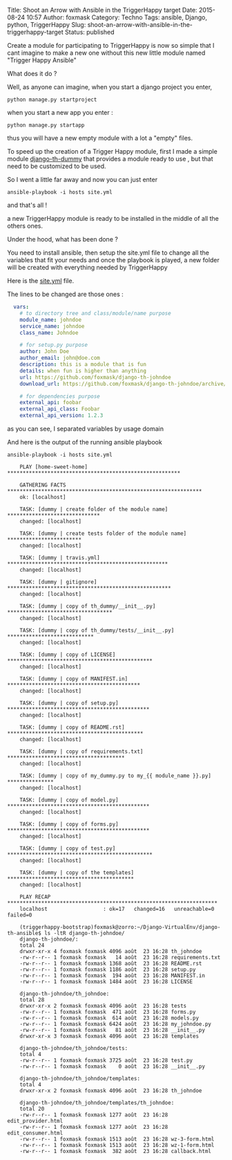 Title: Shoot an Arrow with Ansible in the TriggerHappy target
Date: 2015-08-24 10:57
Author: foxmask
Category: Techno
Tags: ansible, Django, python, TriggerHappy
Slug: shoot-an-arrow-with-ansible-in-the-triggerhappy-target
Status: published

Create a module for participating to TriggerHappy is now so simple that
I cant imagine to make a new one without this new little module named
"Trigger Happy Ansible"

What does it do ?

Well, as anyone can imagine, when you start a django project you enter,

```shell
python manage.py startproject 
```

when you start a new app you enter :

```shell
python manage.py startapp
```

thus you will have a new empty module with a lot a "empty" files.

To speed up the creation of a Trigger Happy module, first I made a
simple module
[django-th-dummy](https://github.com/foxmask/django-th-dummy) that
provides a module ready to use , but that need to be customized to be
used.

So I went a little far away and now you can just enter

```shell
ansible-playbook -i hosts site.yml
```

and that's all !

a new TriggerHappy module is ready to be installed in the middle of all
the others ones.

Under the hood, what has been done ?

You need to install ansible, then setup the site.yml file to change all
the variables that fit your needs and once the playbook is played, a new
folder will be created with everything needed by TriggerHappy

Here is the
[site.yml](https://github.com/foxmask/django-th-ansible/blob/master/site.yml)
file.

The lines to be changed are those ones :

```yaml
  vars:
    # to directory tree and class/module/name purpose
    module_name: johndoe
    service_name: johndoe
    class_name: Johndoe

    # for setup.py purpose
    author: John Doe
    author_email: john@doe.com
    description: this is a module that is fun
    details: when fun is higher than anything
    url: https://github.com/foxmask/django-th-johndoe
    download_url: https://github.com/foxmask/django-th-johndoe/archive/trigger-happy-johndoe-

    # for dependencies purpose
    external_api: foobar
    external_api_class: Foobar
    external_api_version: 1.2.3
```

as you can see, I separated variables by usage domain

And here is the output of the running ansible playbook

```shell
ansible-playbook -i hosts site.yml

    PLAY [home-sweet-home] ******************************************************** 

    GATHERING FACTS *************************************************************** 
    ok: [localhost]

    TASK: [dummy | create folder of the module name] ****************************** 
    changed: [localhost]

    TASK: [dummy | create tests folder of the module name] ************************ 
    changed: [localhost]

    TASK: [dummy | travis.yml] **************************************************** 
    changed: [localhost]

    TASK: [dummy | gitignore] ***************************************************** 
    changed: [localhost]

    TASK: [dummy | copy of th_dummy/__init__.py] ********************************** 
    changed: [localhost]

    TASK: [dummy | copy of th_dummy/tests/__init__.py] **************************** 
    changed: [localhost]

    TASK: [dummy | copy of LICENSE] *********************************************** 
    changed: [localhost]

    TASK: [dummy | copy of MANIFEST.in] ******************************************* 
    changed: [localhost]

    TASK: [dummy | copy of setup.py] ********************************************** 
    changed: [localhost]

    TASK: [dummy | copy of README.rst] ******************************************** 
    changed: [localhost]

    TASK: [dummy | copy of requirements.txt] ************************************** 
    changed: [localhost]

    TASK: [dummy | copy of my_dummy.py to my_{{ module_name }}.py] *************** 
    changed: [localhost]

    TASK: [dummy | copy of model.py] ********************************************** 
    changed: [localhost]

    TASK: [dummy | copy of forms.py] ********************************************** 
    changed: [localhost]

    TASK: [dummy | copy of test.py] *********************************************** 
    changed: [localhost]

    TASK: [dummy | copy of the templates] ***************************************** 
    changed: [localhost]

    PLAY RECAP ******************************************************************** 
    localhost                  : ok=17   changed=16   unreachable=0    failed=0   

    (triggerhappy-bootstrap)foxmask@zorro:~/Django-VirtualEnv/django-th-ansible$ ls -ltR django-th-johndoe/
    django-th-johndoe/:
    total 24
    drwxr-xr-x 4 foxmask foxmask 4096 août  23 16:28 th_johndoe
    -rw-r--r-- 1 foxmask foxmask   14 août  23 16:28 requirements.txt
    -rw-r--r-- 1 foxmask foxmask 1368 août  23 16:28 README.rst
    -rw-r--r-- 1 foxmask foxmask 1186 août  23 16:28 setup.py
    -rw-r--r-- 1 foxmask foxmask  194 août  23 16:28 MANIFEST.in
    -rw-r--r-- 1 foxmask foxmask 1484 août  23 16:28 LICENSE

    django-th-johndoe/th_johndoe:
    total 28
    drwxr-xr-x 2 foxmask foxmask 4096 août  23 16:28 tests
    -rw-r--r-- 1 foxmask foxmask  471 août  23 16:28 forms.py
    -rw-r--r-- 1 foxmask foxmask  614 août  23 16:28 models.py
    -rw-r--r-- 1 foxmask foxmask 6424 août  23 16:28 my_johndoe.py
    -rw-r--r-- 1 foxmask foxmask   81 août  23 16:28 __init__.py
    drwxr-xr-x 3 foxmask foxmask 4096 août  23 16:28 templates

    django-th-johndoe/th_johndoe/tests:
    total 4
    -rw-r--r-- 1 foxmask foxmask 3725 août  23 16:28 test.py
    -rw-r--r-- 1 foxmask foxmask    0 août  23 16:28 __init__.py

    django-th-johndoe/th_johndoe/templates:
    total 4
    drwxr-xr-x 2 foxmask foxmask 4096 août  23 16:28 th_johndoe

    django-th-johndoe/th_johndoe/templates/th_johndoe:
    total 20
    -rw-r--r-- 1 foxmask foxmask 1277 août  23 16:28 edit_provider.html
    -rw-r--r-- 1 foxmask foxmask 1277 août  23 16:28 edit_consumer.html
    -rw-r--r-- 1 foxmask foxmask 1513 août  23 16:28 wz-3-form.html
    -rw-r--r-- 1 foxmask foxmask 1513 août  23 16:28 wz-1-form.html
    -rw-r--r-- 1 foxmask foxmask  382 août  23 16:28 callback.html
```
